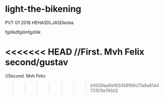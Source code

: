 # light-the-bikening
PVT G1 2018 HEHASDLJASDknlas

fgölkdfgölnfgdölk

<<<<<<< HEAD
//First. Mvh Felix
second/gustav
=======
//Second. Mvh Felix
>>>>>>> b0029aa9ef83456f66c17a8a814473151fe76502
